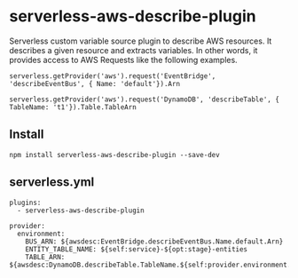 # serverless-aws-describe-plugin

Serverless custom variable source plugin to describe AWS resources. It describes a given resource and extracts variables. In other words, it provides access to AWS Requests like the following examples.

```
serverless.getProvider('aws').request('EventBridge', 'describeEventBus', { Name: 'default'}).Arn

serverless.getProvider('aws').request('DynamoDB', 'describeTable', { TableName: 't1'}).Table.TableArn
```

## Install

```
npm install serverless-aws-describe-plugin --save-dev
```

## serverless.yml

```
plugins:
  - serverless-aws-describe-plugin

provider:
  environment:
    BUS_ARN: ${awsdesc:EventBridge.describeEventBus.Name.default.Arn}
    ENTITY_TABLE_NAME: ${self:service}-${opt:stage}-entities
    TABLE_ARN: ${awsdesc:DynamoDB.describeTable.TableName.${self:provider.environment.ENTITY_TABLE_NAME}.Table.TableArn}
```
